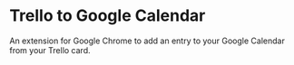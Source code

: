 # Trello to Google Calendar
An extension for Google Chrome to add an entry to your Google Calendar from your Trello card.
